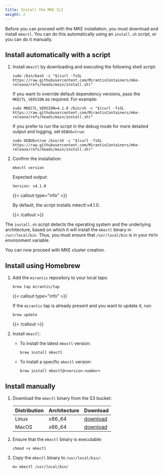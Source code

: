 ```yaml
---
title: Install the MKE CLI
weight: 2
---
```


Before you can proceed with the MKE installation, you must download and install
`mkectl`. You can do this automatically using an `install.sh` script, or you
can do it manually.

## Install automatically with a script

1. Install `mkectl` by downloading and executing the following shell script:

   ```shell
   sudo /bin/bash -c "$(curl -fsSL https://raw.githubusercontent.com/MirantisContainers/mke-release/refs/heads/main/install.sh)"
   ```

   If you want to override default dependency versions, pass the
   `MKECTL_VERSION` as required. For example:

   ```shell
   sudo MKECTL_VERSION=4.1.0 /bin/sh -c "$(curl -fsSL https://raw.githubusercontent.com/MirantisContainers/mke-release/refs/heads/main/install.sh)"
   ```

   If you prefer to run the script in the debug mode for more detailed output and logging,
   set `DEBUG=true`:

   ```shell
   sudo DEBUG=true /bin/sh -c "$(curl -fsSL https://raw.githubusercontent.com/MirantisContainers/mke-release/refs/heads/main/install.sh)"
   ```

2. Confirm the installation:

   ```shell
   mkectl version
   ```

   Expected output:

   ```shell
   Version: v4.1.0
   ```

   <!-- Remember to update the dependency version and to keep them in sync with the version cited in the Install Manually section below. -->

   {{< callout type="info" >}}

   By default, the script installs mkectl v4.1.0.

   {{< /callout >}}

The `install.sh` script detects the operating system and the
underlying architecture, based on which it will install the `mkectl` binary in `/usr/local/bin`. Thus, you must ensure that
`/usr/local/bin` is in your `PATH` environment variable.

You can now proceed with MKE cluster creation.

## Install using Homebrew

1. Add the `mirantis` repository to your local taps:

   ```shell
   brew tap mirantis/tap
   ```

   {{< callout type="info" >}}

   If the `mirantis` tap is already present and you want to update it, run:

   ```shell
   brew update
   ```

   {{< /callout >}}

2. Install `mkectl`:

   - To install the latest `mkectl` version:

     ```shell
     brew install mkectl
     ```

   - To install a specific `mkectl` version:

     ```shell
     brew install mkectl@<version-number>
     ```

## Install manually

1. Download the `mkectl` binary from the S3 bucket:

   | Distribution | Architecture | Download                                                                                                          |
   | ------------ | ------------ | ----------------------------------------------------------------------------------------------------------------- |
   | Linux        | x86_64       | [download](https://github.com/mirantiscontainers/mke-release/releases/latest/download/mkectl_linux_x86_64.tar.gz) |
   | MacOS        | x86_64       | [download](https://github.com/mirantiscontainers/mke-release/releases/latest/download/mkectl_darwin_arm64.tar.gz) |

2. Ensure that the `mkectl` binary is executable:

   ```
   chmod +x mkectl
   ```

3. Copy the `mkectl` binary to `/usr/local/bin/`:

   ```
   mv mkectl /usr/local/bin/
   ```
